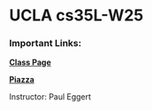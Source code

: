 # UCLA cs35L-W25 

### Important Links:
**[Class Page](https://web.cs.ucla.edu/classes/winter25/cs35L/index.html)**

**[Piazza](https://piazza.com/class/m5nfu0vm6ev228)**

Instructor: Paul Eggert
